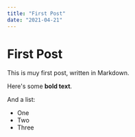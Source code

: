 ```yaml
---
title: "First Post"
date: "2021-04-21"
---
```

# First Post

This is muy first post, written in Markdown.

Here's some __bold text__.

And a list:

* One
* Two
* Three
